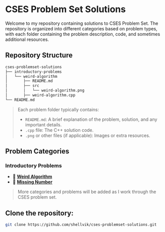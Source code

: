 # CSES Problem Set Solutions

Welcome to my repository containing solutions to CSES Problem Set. The repository is organized into different categories based on problem types, with each folder containing the problem description, code, and sometimes additional resources.

## Repository Structure  
```bash
cses-problemset-solutions
├── introductory-problems
│   └── weird-algorithm
│       ├── README.md
│       ├── src
│       │   └── weird-algorithm.png
│       ├── weird-algorithm.cpp
└── README.md
```

> Each problem folder typically contains:
> - `README.md`: A brief explanation of the problem, solution, and any important details.
> - `.cpp` file: The C++ solution code.
> - `.png` or other files (if applicable): Images or extra resources.

## Problem Categories
### Introductory Problems
- 📄 [**Weird Algorithm**](introductory-problems/weird-algorithm)
- 📄 [**Missing Number**](introductory-problems/missing-number/)
> More categories and problems will be added as I work through the CSES problem set.

## Clone the repository:
   ```bash
   git clone https://github.com/shellvik/cses-problemset-solutions.git
